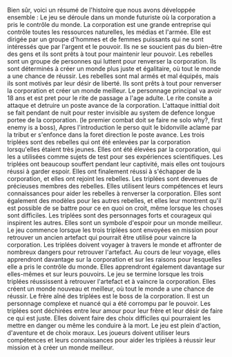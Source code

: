 Bien sûr, voici un résumé de l'histoire que nous avons développée ensemble :
Le jeu se déroule dans un monde futuriste où la corporation a pris le contrôle du monde. La corporation est une grande entreprise qui contrôle toutes les ressources naturelles, les médias et l'armée. Elle est dirigée par un groupe d'hommes et de femmes puissants qui ne sont intéressés que par l'argent et le pouvoir. Ils ne se soucient pas du bien-être des gens et ils sont prêts à tout pour maintenir leur pouvoir.
Les rebelles sont un groupe de personnes qui luttent pour renverser la corporation. Ils sont déterminés à créer un monde plus juste et égalitaire, où tout le monde a une chance de réussir. Les rebelles sont mal armés et mal équipés, mais ils sont motivés par leur désir de liberté. Ils sont prêts à tout pour renverser la corporation et créer un monde meilleur.
Le personnage principal va avoir 18 ans et est pret pour le rite de passage a l'age adulte. Le rite consite a attaque et detruire un poste avance de la corporation. L'attaque inittial doit se fait pendant de nuit pour rester invisible au system de defence longue portee de la corporation. (le premier combat doit se faire ne solo why?, first enemy is a boss), Apres l'introduction le perso quit le bidonville aclame par la tribut er s'enfonce dans la foret direction le poste avance.
Les trois triplées sont des rebelles qui ont été enlevées par la corporation lorsqu'elles étaient très jeunes. Elles ont été élevées par la corporation, qui les a utilisées comme sujets de test pour ses expériences scientifiques. Les triplées ont beaucoup souffert pendant leur captivité, mais elles ont toujours réussi à garder espoir. Elles ont finalement réussi à s'échapper de la corporation, et elles ont rejoint les rebelles.
Les triplées sont devenues de précieuses membres des rebelles. Elles utilisent leurs compétences et leurs connaissances pour aider les rebelles à renverser la corporation. Elles sont également des modèles pour les autres rebelles, et elles leur montrent qu'il est possible de se battre pour ce en quoi on croit, même lorsque les choses sont difficiles.
Les triplées sont des personnages forts et courageux qui inspirent les autres. Elles sont un symbole d'espoir pour un monde meilleur.
Le jeu commence lorsque les trois triplées sont envoyées en mission pour retrouver un ancien artefact qui pourrait être utilisé pour vaincre la corporation. Les triplées doivent voyager à travers le monde et affronter de nombreux dangers pour retrouver l'artefact. Au cours de leur voyage, elles apprendront davantage sur la corporation et sur les raisons pour lesquelles elle a pris le contrôle du monde. Elles apprendront également davantage sur elles-mêmes et sur leurs pouvoirs.
Le jeu se termine lorsque les trois triplées réussissent à retrouver l'artefact et à vaincre la corporation. Elles créent un monde nouveau et meilleur, où tout le monde a une chance de réussir.
Le frère aîné des triplées est le boss de la corporation. Il est un personnage complexe et nuancé qui a été corrompu par le pouvoir. Les triplées sont déchirées entre leur amour pour leur frère et leur désir de faire ce qui est juste. Elles doivent faire des choix difficiles qui pourraient les mettre en danger ou même les conduire à la mort.
Le jeu est plein d'action, d'aventure et de choix moraux. Les joueurs doivent utiliser leurs compétences et leurs connaissances pour aider les triplées à réussir leur mission et à créer un monde meilleur.
